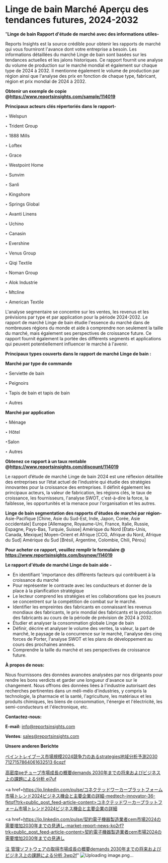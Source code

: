 # Linge de bain Marché Aperçu des tendances futures, 2024-2032

"<strong>Linge de bain Rapport d'étude de marché avec des informations utiles-</strong>

Reports Insights est la source crédible pour obtenir les rapports de marché qui vous fourniront l'avance dont votre entreprise a besoin. Les informations détaillées du marché Linge de bain sont basées sur les tendances actuelles et les jalons historiques. Ce rapport fournit une analyse du volume de production sur le marché mondial et également sur chaque type de 2024 à 2032. Il mentionne également le volume de production par région ainsi que l'analyse des prix en fonction de chaque type, fabricant, région et prix mondial de 2024 à 2032.

<strong><b>Obtenir un exemple de copie @</b></strong><a href=https://www.reportsinsights.com/sample/114019><strong><b>https://www.reportsinsights.com/sample/114019</b></strong></a>

<b>Principaux acteurs clés répertoriés dans le rapport-</b>

<b> </b>‣ Welspun

‣ Trident Group

‣ 1888 Mills

‣ Loftex

‣ Grace

‣ Westpoint Home

‣ Sunvim

‣ Sanli

‣ Kingshore

‣ Springs Global

‣ Avanti Linens

‣ Uchino

‣ Canasin

‣ Evershine

‣ Venus Group

‣ Qiqi Textile

‣ Noman Group

‣ Alok Industrie

‣ Mtcline

‣ American Textile

L'analyse segmentaire se concentre sur les ventes, les revenus et les prévisions par type et par application pour la période 2024-2032. Le rapport de marché Linge de bain étudie l'essence du marché dans de nombreuses régions du monde et aide à comprendre non seulement la taille du marché, mais également ses perspectives de croissance future. Ce rapport fournit également la portée des différents segments et applications qui peuvent potentiellement influencer le marché à l'avenir.

<strong>Principaux types couverts dans le rapport de marché Linge de bain :</strong>

<strong>Marché par type de commande</strong>

‣ Serviette de bain

‣ Peignoirs

‣ Tapis de bain et tapis de bain

‣ Autres

<strong>Marché par application</strong>

‣ Ménage

‣ Hôtel

‣Salon

‣ Autres

<strong><b>Obtenez ce rapport à un taux rentable @</b></strong><a href=https://www.reportsinsights.com/discount/114019><strong><b>https://www.reportsinsights.com/discount/114019</b></strong></a>

Le rapport d’étude de marché Linge de bain 2024 est une réflexion détaillée des entreprises sur l’état actuel de l’industrie qui étudie des stratégies innovantes pour la croissance des entreprises. Il définit également les principaux acteurs, la valeur de fabrication, les régions clés, le taux de croissance, les fournisseurs, l'analyse SWOT, c'est-à-dire la force, la faiblesse, les opportunités et la menace pour l'organisation et les autres.

<strong>Linge de bain segmentation des rapports d'études de marché par région-</strong>
Asie-Pacifique [Chine, Asie du Sud-Est, Inde, Japon, Corée, Asie occidentale]
Europe [Allemagne, Royaume-Uni, France, Italie, Russie, Espagne, Pays-Bas, Turquie, Suisse]
Amérique du Nord [États-Unis, Canada, Mexique]
Moyen-Orient et Afrique [CCG, Afrique du Nord, Afrique du Sud]
Amérique du Sud [Brésil, Argentine, Colombie, Chili, Pérou]

<strong>Pour acheter ce rapport, veuillez remplir le formulaire @   <a href=https://www.reportsinsights.com/buynow/114019>https://www.reportsinsights.com/buynow/114019</a></strong>

<strong>Le rapport d'étude de marché Linge de bain aide -</strong>
<ul>
  <li>En identifiant 'importance des différents facteurs qui contribuent à la croissance du marché</li>
  <li>Pour représenter le contraste avec les conducteurs et donner de la place à la planification stratégique</li>
  <li>Le lecteur comprend les stratégies et les collaborations que les joueurs se concentrent sur la compétition de combat sur le marché.</li>
  <li>Identifier les empreintes des fabricants en connaissant les revenus mondiaux des fabricants, le prix mondial des fabricants et la production des fabricants au cours de la période de prévision de 2024 à 2032.</li>
  <li>Étudier et analyser la consommation globale Linge de bain</li>
  <li>Définir, décrire et analyser le volume des ventes, la valeur, la part de marché, le paysage de la concurrence sur le marché, l'analyse des cinq forces de Porter, l'analyse SWOT et les plans de développement au cours des prochaines années.</li>
  <li>Comprendre la taille du marché et ses perspectives de croissance future.</li>
</ul>
<strong>À propos de nous:</strong>

Nous fournissons des données avancées analysées par nos dirigeants pour rendre les bons verdicts et garder une longueur d'avance sur le changement. Nous offrons des données liées à l'industrie autorisant des recherches pertinentes dans un méli-mélo d'industries, y compris la technologie, la pharmacie et la santé, l'agriculture, les matériaux et les produits chimiques, les biens de consommation, l'énergie et l'électricité, les semi-conducteurs et l'électronique, etc.

<strong>Contactez-nous:</strong>

<strong>E-mail:</strong> <a href=mailto:info@reportsinsights.com>info@reportsinsights.com</a>

<strong>Ventes</strong>: <a href=mailto:sales@reportsinsights.com>sales@reportsinsights.com</a>

<strong>Unsere anderen Berichte</strong>

<a href=https://www.linkedin.com/pulse/ペイントレイブース市場規模2024競争力のあるstrategies地域分析予測2030-7127157864061632513-6cqzf/>ペイントレイブース市場規模2024競争力のあるstrategies地域分析予測2030 7127157864061632513 6cqzf</a>

<a href=https://www.linkedin.com/pulse/高密度peチューブ市場成長の概要demands-2030年までの将来およびビジネス上の課題による分析-ej7uf/>高密度peチューブ市場成長の概要demands 2030年までの将来およびビジネス上の課題による分析 ej7uf</a>

<a href=https://jp.linkedin.com/pulse/コネクテッドワーカープラットフォーム市場トレンド2024ビジネス機会と主要企業の詳細-medtech-innovator-36-fktqf?trk=public_post_feed-article-content>コネクテッドワーカープラットフォーム市場トレンド2024ビジネス機会と主要企業の詳細</a>

<a href=https://jp.linkedin.com/pulse/契約電子機器製造業者cem市場2024の需要増加2030年までの見通し-market-report-news-ko2rf?trk=public_post_feed-article-content>契約電子機器製造業者cem市場2024の需要増加2030年までの見通し</a>

<a href=https://www.linkedin.com/pulse/注-管理ソフトウェアの取得市場成長の概要demands-2030年までの将来およびビジネス上の課題による分析-3wp2f/>注 管理ソフトウェアの取得市場成長の概要demands 2030年までの将来およびビジネス上の課題による分析 3wp2f</a>"
![Uploading image.png…]()
